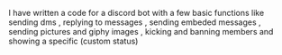 I have written a code for a discord bot with a few basic functions like sending dms , replying to messages , sending embeded messages , sending pictures and giphy images , kicking and banning members and showing a specific (custom status)


